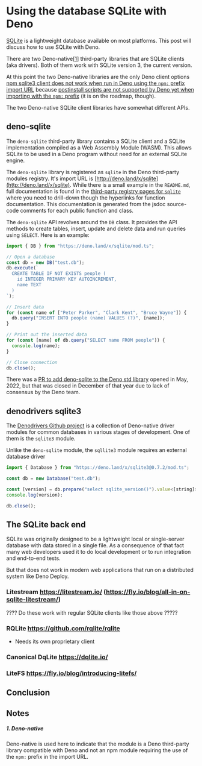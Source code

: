 # Using the database SQLite with Deno

[SQLite](https://www.sqlite.org/index.html) is a lightweight database available on most platforms. This post will discuss how to use SQLite with Deno.

There are two Deno-native[[1](#1-deno-native)] third-party libraries that are SQLite clients (aka drivers). Both of them work with SQLite version 3, the current version.

At this point the two Deno-native libraries are the only Deno client options [npm sqlite3 client does not work when run in Deno using the `npm:` prefix import URL](https://github.com/denoland/deno/issues/15611) because [postinstall scripts are not supported by Deno yet when importing with the `npm:` prefix](https://github.com/denoland/deno/issues/16164) (it is on the roadmap, though).

The two Deno-native SQLite client libraries have somewhat different APIs.

## deno-sqlite

The `deno-sqlite` third-party library contains a SQLite client and a SQLite implementation compiled as a Web Assembly Module (WASM). This allows SQLite to be used in a Deno program without need for an external SQLite engine.

The `deno-sqlite` library is registered as `sqlite` in the Deno third-party modules registry. It's import URL is [http://deno.land/x/sqlite](http://deno.land/x/sqlite). While there is a small example in the `README.md`, full documentation is found in the [third-party registry pages for `sqlite`](https://deno.land/x/sqlite@v3.7.0/mod.ts) where you need to drill-down though the hyperlinks for function documentation. This documentation is generated from the jsdoc source-code comments for each public function and class.

The `deno-sqlite` API revolves around the `DB` class. It provides the API methods to create tables, insert, update and delete data and run queries using `SELECT`. Here is an example:

```javascript
import { DB } from "https://deno.land/x/sqlite/mod.ts";

// Open a database
const db = new DB("test.db");
db.execute(`
  CREATE TABLE IF NOT EXISTS people (
    id INTEGER PRIMARY KEY AUTOINCREMENT,
    name TEXT
  )
`);

// Insert data
for (const name of ["Peter Parker", "Clark Kent", "Bruce Wayne"]) {
  db.query("INSERT INTO people (name) VALUES (?)", [name]);
}

// Print out the inserted data
for (const [name] of db.query("SELECT name FROM people")) {
  console.log(name);
}

// Close connection
db.close();

```

There was a [PR to add deno-sqlite to the Deno std library](https://github.com/denoland/deno_std/pull/2230) opened in May, 2022, but that was closed in December of that year due to lack of consensus by the Deno team.

## denodrivers sqlite3


The [Denodrivers Github project](https://github.com/denodrivers) is a collection of Deno-native driver modules for common databases in various stages of development. One of them is the `sqlite3` module.

Unlike the `deno-sqlite` module, the `sqllite3` module requires an external database driver

```js
import { Database } from "https://deno.land/x/sqlite3@0.7.2/mod.ts";

const db = new Database("test.db");

const [version] = db.prepare("select sqlite_version()").value<[string]>()!;
console.log(version);

db.close();
```
## The SQLite back end

SQLite was originally designed to be a lightweight local or single-server database with data stored in a single file. As a consequence of that fact many web developers used it to do local development or to run integration and end-to-end tests.

But that does not work in modern web applications that run on a distributed system like Deno Deploy.

### Litestream https://litestream.io/ (https://fly.io/blog/all-in-on-sqlite-litestream/)

???? Do these work with regular SQLite clients like those above ?????

### RQLite https://github.com/rqlite/rqlite
- Needs its own proprietary client

### Canonical DqLite https://dqlite.io/

### LiteFS https://fly.io/blog/introducing-litefs/


## Conclusion

## Notes
##### 1. Deno-native
Deno-native is used here to indicate that the module is a Deno third-party library compatible with Deno and not an npm module requiring the use of the `npm:` prefix in the import URL.

